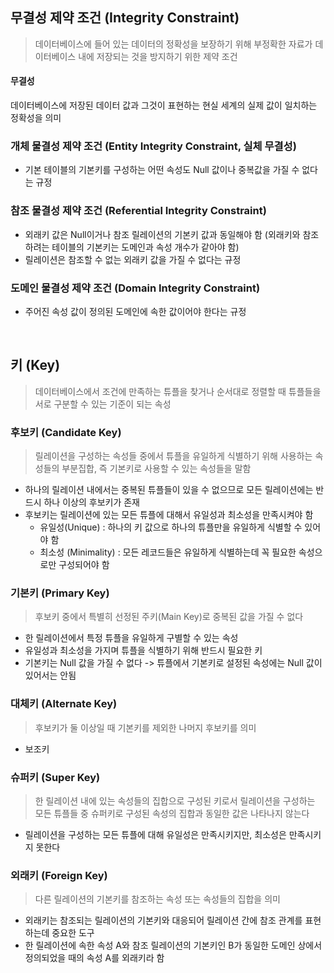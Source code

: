 ## 무결성 제약 조건 (Integrity Constraint)

> 데이터베이스에 들어 있는 데이터의 정확성을 보장하기 위해 부정확한 자료가 데이터베이스 내에 저장되는 것을 방지하기 위한 제약 조건

#### 무결성

데이터베이스에 저장된 데이터 값과 그것이 표현하는 현실 세계의 실제 값이 일치하는 정확성을 의미

### 개체 물결성 제약 조건 (Entity Integrity Constraint, 실체 무결성)

- 기본 테이블의 기본키를 구성하는 어떤 속성도 Null 값이나 중복값을 가질 수 없다는 규정

### 참조 물결성 제약 조건 (Referential Integrity Constraint)

- 외래키 값은 Null이거나 참조 릴레이션의 기본키 값과 동일해야 함 (외래키와 참조하려는 테이블의 기본키는 도메인과 속성 개수가 같아야 함)
- 릴레이션은 참조할 수 없는 외래키 값을 가질 수 없다는 규정

### 도메인 물결성 제약 조건 (Domain Integrity Constraint)

- 주어진 속성 값이 정의된 도메인에 속한 값이어야 한다는 규정

<br/>

## 키 (Key)

> 데이터베이스에서 조건에 만족하는 튜플을 찾거나 순서대로 정렬할 때 튜플들을 서로 구분할 수 있는 기준이 되는 속성

### 후보키 (Candidate Key)

> 릴레이션을 구성하는 속성들 중에서 튜플을 유일하게 식별하기 위해 사용하는 속성들의 부분집합, 즉 기본키로 사용할 수 있는 속성들을 말함

- 하나의 릴레이션 내에서는 중복된 튜플들이 있을 수 없으므로 모든 릴레이션에는 반드시 하나 이상의 후보키가 존재
- 후보키는 릴레이션에 있는 모든 튜플에 대해서 유일성과 최소성을 만족시켜야 함
  - 유일성(Unique) : 하나의 키 값으로 하나의 튜플만을 유일하게 식별할 수 있어야 함
  - 최소성 (Minimality) : 모든 레코드들은 유일하게 식별하는데 꼭 필요한 속성으로만 구성되어야 함

### 기본키 (Primary Key)

> 후보키 중에서 특별히 선정된 주키(Main Key)로 중복된 값을 가질 수 없다

- 한 릴레이션에서 특정 튜플을 유일하게 구별할 수 있는 속성
- 유일성과 최소성을 가지며 튜플을 식별하기 위해 반드시 필요한 키
- 기본키는 Null 값을 가질 수 없다 -> 튜플에서 기본키로 설정된 속성에는 Null 값이 있어서는 안됨

### 대체키 (Alternate Key)

> 후보키가 둘 이상일 때 기본키를 제외한 나머지 후보키를 의미

- 보조키

### 슈퍼키 (Super Key)

> 한 릴레이션 내에 있는 속성들의 집합으로 구성된 키로서 릴레이션을 구성하는 모든 튜플들 중 슈퍼키로 구성된 속성의 집합과 동일한 값은 나타나지 않는다

- 릴레이션을 구성하는 모든 튜플에 대해 유일성은 만족시키지만, 최소성은 만족시키지 못한다

### 외래키 (Foreign Key)

> 다른 릴레이션의 기본키를 참조하는 속성 또는 속성들의 집합을 의미

- 외래키는 참조되는 릴레이션의 기본키와 대응되어 릴레이션 간에 참조 관계를 표현하는데 중요한 도구
- 한 릴레이션에 속한 속성 A와 참조 릴레이션의 기본키인 B가 동일한 도메인 상에서 정의되었을 때의 속성 A를 외래키라 함

